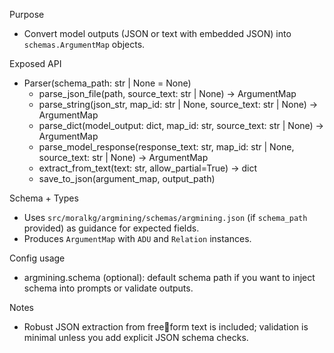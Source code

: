 Purpose
- Convert model outputs (JSON or text with embedded JSON) into `schemas.ArgumentMap` objects.

Exposed API
- Parser(schema_path: str | None = None)
  - parse_json_file(path, source_text: str | None) -> ArgumentMap
  - parse_string(json_str, map_id: str | None, source_text: str | None) -> ArgumentMap
  - parse_dict(model_output: dict, map_id: str, source_text: str | None) -> ArgumentMap
  - parse_model_response(response_text: str, map_id: str | None, source_text: str | None) -> ArgumentMap
  - extract_from_text(text: str, allow_partial=True) -> dict
  - save_to_json(argument_map, output_path)

Schema + Types
- Uses `src/moralkg/argmining/schemas/argmining.json` (if `schema_path` provided) as guidance for expected fields.
- Produces `ArgumentMap` with `ADU` and `Relation` instances.

Config usage
- argmining.schema (optional): default schema path if you want to inject schema into prompts or validate outputs.

Notes
- Robust JSON extraction from freeform text is included; validation is minimal unless you add explicit JSON schema checks.
